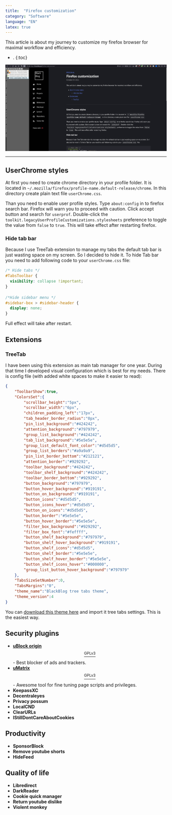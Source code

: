 ```yaml
---
title:  "Firefox customization"
category: "Software"
language: "EN"
latex: true
---
```


This article is about my journey to customize my firefox browser for maximal workflow and efficiency.


- .
{:toc}

![Firefox layout](/assets/img/other/firefox-layout.png)

---

## UserChrome styles

At first you need to create chrome directory in your profile folder.
It is located in `~/.mozilla/firefox/profile-name.default-release/chrome`. In this directory create plain text file `userChrome.css`. 

Than you need to enable user profile styles. Type `about:config` in to firefox search bar.
Firefox will warn you to proceed with caution. Click accept button and search for `userprof`.
Double-click the `toolkit.legacyUserProfileCustomizations.stylesheets` preference to toggle the value from `false` to `true`.
This will take effect after restarting firefox.

### Hide tab bar
Because I use TreeTab extension to manage my tabs the default tab bar is just wasting space on my screen. So I decided to hide it. To hide Tab bar you need to add following code to your `userChrome.css` file:

```css
/* Hide tabs */
#TabsToolbar {
  visibility: collapse !important;
}

/*Hide sidebar menu */
#sidebar-box > #sidebar-header {
  display: none;
}
```
Full effect will take after restart.

## Extensions

### TreeTab

I have been using this extension as main tab manager for one year. 
During that time I developed visual configuration which is best for my needs. 
There is config file (with added white spaces to make it easier to read):

```json
{
    "ToolbarShow":true,
    "ColorsSet":{
        "scrollbar_height":"5px",
        "scrollbar_width":"6px",
        "children_padding_left":"17px",
        "tab_header_border_radius":"0px",
        "pin_list_background":"#424242",
        "attention_background":"#797979",
        "group_list_background":"#424242",
        "tab_list_background":"#5e5e5e",
        "group_list_default_font_color":"#d5d5d5",
        "group_list_borders":"#a9a9a9",
        "pin_list_border_bottom":"#212121",
        "attention_border":"#929292",
        "toolbar_background":"#424242",
        "toolbar_shelf_background":"#424242",
        "toolbar_border_bottom":"#929292",
        "button_background":"#797979",
        "button_hover_background":"#919191",
        "button_on_background":"#919191",
        "button_icons":"#d5d5d5",
        "button_icons_hover":"#d5d5d5",
        "button_on_icons":"#d5d5d5",
        "button_border":"#5e5e5e",
        "button_hover_border":"#5e5e5e",
        "filter_box_background":"#929292",
        "filter_box_font":"#feffff",
        "button_shelf_background":"#797979",
        "button_shelf_hover_background":"#919191",
        "button_shelf_icons":"#d5d5d5",
        "button_shelf_border":"#5e5e5e",
        "button_shelf_hover_border":"#5e5e5e",
        "button_shelf_icons_hover":"#000000",
        "group_list_button_hover_background":"#797979"
    },
    "TabsSizeSetNumber":0,
    "TabsMargins":"0",
    "theme_name":"BlackBlog tree tabs theme",
    "theme_version":4
}
```

You can [download this theme here](/assets/download/blackblog-treetabs-theme.tt_theme) and import it tree tabs settings.
This is the easiest way.


## Security plugins
- [**uBlock origin**](https://addons.mozilla.org/en-US/firefox/addon/ublock-origin/)[$$^{\text{GPLv3}}$$](https://github.com/gorhill/uBlock) - Best blocker of ads and trackers.
- [**uMatrix**](https://addons.mozilla.org/en-US/firefox/addon/umatrix/)[$$^{\text{GPLv3}}$$](https://github.com/gorhill/uMatrix) - Awesome tool for fine tuning page scripts and privileges.
- **KeepassXC**
- **Decentraleyes**
- **Privacy possum**
- **LocalCND**
- **ClearURLs**
- **IStillDontCareAboutCookies**

## Productivity
- **SponsorBlock**
- **Remove youtube shorts**
- **HideFeed**

## Quality of life
- **Libredirect**
- **DarkReader**
- **Cookie quick manager**
- **Return youtube dislike**
- **Violent monkey**


